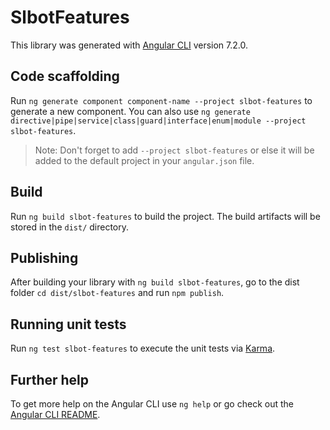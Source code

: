 # SlbotFeatures

This library was generated with [Angular CLI](https://github.com/angular/angular-cli) version 7.2.0.

## Code scaffolding

Run `ng generate component component-name --project slbot-features` to generate a new component. You can also use `ng generate directive|pipe|service|class|guard|interface|enum|module --project slbot-features`.

> Note: Don't forget to add `--project slbot-features` or else it will be added to the default project in your `angular.json` file.

## Build

Run `ng build slbot-features` to build the project. The build artifacts will be stored in the `dist/` directory.

## Publishing

After building your library with `ng build slbot-features`, go to the dist folder `cd dist/slbot-features` and run `npm publish`.

## Running unit tests

Run `ng test slbot-features` to execute the unit tests via [Karma](https://karma-runner.github.io).

## Further help

To get more help on the Angular CLI use `ng help` or go check out the [Angular CLI README](https://github.com/angular/angular-cli/blob/master/README.md).
